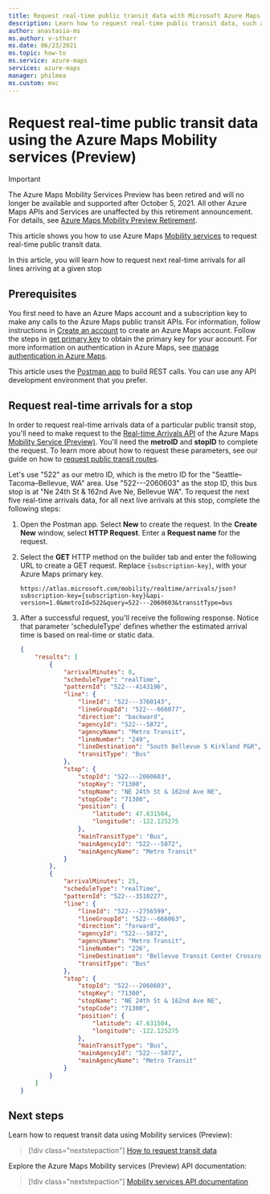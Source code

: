 ```yaml
---
title: Request real-time public transit data with Microsoft Azure Maps Mobility services (Preview) 
description: Learn how to request real-time public transit data, such as arrivals at a transit stop. See how to use the Azure Maps Mobility services (Preview) for this purpose.
author: anastasia-ms
ms.author: v-stharr
ms.date: 06/23/2021
ms.topic: how-to
ms.service: azure-maps
services: azure-maps
manager: philmea
ms.custom: mvc
---
```


# Request real-time public transit data using the Azure Maps Mobility services (Preview) 

> [!IMPORTANT]
> The Azure Maps Mobility Services Preview has been retired and will no longer be available and supported after October 5, 2021. All other Azure Maps APIs and Services are unaffected by this retirement announcement.
> For details, see [Azure Maps Mobility Preview Retirement](https://azure.microsoft.com/updates/azure-maps-mobility-services-preview-retirement/).


This article shows you how to use Azure Maps [Mobility services](/rest/api/maps/mobility) to request real-time public transit data.

In this article, you will learn how to request next real-time arrivals for all lines arriving at a given stop

## Prerequisites

You first need to have an Azure Maps account and a subscription key to make any calls to the Azure Maps public transit APIs. For information, follow instructions in [Create an account](quick-demo-map-app.md#create-an-azure-maps-account) to create an Azure Maps account. Follow the steps in [get primary key](quick-demo-map-app.md#get-the-primary-key-for-your-account) to obtain the primary key for your account. For more information on authentication in Azure Maps, see [manage authentication in Azure Maps](./how-to-manage-authentication.md).

This article uses the [Postman app](https://www.getpostman.com/apps) to build REST calls. You can use any API development environment that you prefer.

## Request real-time arrivals for a stop

In order to request real-time arrivals data of a particular public transit stop, you'll need to make request to the [Real-time Arrivals API](/rest/api/maps/mobility/getrealtimearrivalspreview) of the Azure Maps [Mobility Service (Preview)](/rest/api/maps/mobility). You'll need the **metroID** and **stopID** to complete the request. To learn more about how to request these parameters, see our guide on how to [request public transit routes](./how-to-request-transit-data.md).

Let's use "522" as our metro ID, which is the metro ID for the  "Seattle–Tacoma–Bellevue, WA" area. Use "522---2060603" as the stop ID, this bus stop is at "Ne 24th St & 162nd Ave Ne, Bellevue WA". To request the next five real-time arrivals data, for all next live arrivals at this stop, complete the following steps:

1. Open the Postman app. Select **New** to create the request. In the **Create New** window, select **HTTP Request**. Enter a **Request name** for the request.

2. Select the **GET** HTTP method on the builder tab and enter the following URL to create a GET request. Replace `{subscription-key}`, with your Azure Maps primary key.

    ```HTTP
    https://atlas.microsoft.com/mobility/realtime/arrivals/json?subscription-key={subscription-key}&api-version=1.0&metroId=522&query=522---2060603&transitType=bus
    ```

3. After a successful request, you'll receive the following response.  Notice that parameter 'scheduleType' defines whether the estimated arrival time is based on real-time or static data.

    ```JSON
    {
        "results": [
            {
                "arrivalMinutes": 8,
                "scheduleType": "realTime",
                "patternId": "522---4143196",
                "line": {
                    "lineId": "522---3760143",
                    "lineGroupId": "522---666077",
                    "direction": "backward",
                    "agencyId": "522---5872",
                    "agencyName": "Metro Transit",
                    "lineNumber": "249",
                    "lineDestination": "South Bellevue S Kirkland P&R",
                    "transitType": "Bus"
                },
                "stop": {
                    "stopId": "522---2060603",
                    "stopKey": "71300",
                    "stopName": "NE 24th St & 162nd Ave NE",
                    "stopCode": "71300",
                    "position": {
                        "latitude": 47.631504,
                        "longitude": -122.125275
                    },
                    "mainTransitType": "Bus",
                    "mainAgencyId": "522---5872",
                    "mainAgencyName": "Metro Transit"
                }
            },
            {
                "arrivalMinutes": 25,
                "scheduleType": "realTime",
                "patternId": "522---3510227",
                "line": {
                    "lineId": "522---2756599",
                    "lineGroupId": "522---666063",
                    "direction": "forward",
                    "agencyId": "522---5872",
                    "agencyName": "Metro Transit",
                    "lineNumber": "226",
                    "lineDestination": "Bellevue Transit Center Crossroads",
                    "transitType": "Bus"
                },
                "stop": {
                    "stopId": "522---2060603",
                    "stopKey": "71300",
                    "stopName": "NE 24th St & 162nd Ave NE",
                    "stopCode": "71300",
                    "position": {
                        "latitude": 47.631504,
                        "longitude": -122.125275
                    },
                    "mainTransitType": "Bus",
                    "mainAgencyId": "522---5872",
                    "mainAgencyName": "Metro Transit"
                }
            }
        ]
    }
    ```

## Next steps

Learn how to request transit data using Mobility services (Preview):

> [!div class="nextstepaction"]
> [How to request transit data](how-to-request-transit-data.md)

Explore the Azure Maps Mobility services (Preview) API documentation:

> [!div class="nextstepaction"]
> [Mobility services API documentation](/rest/api/maps/mobility)